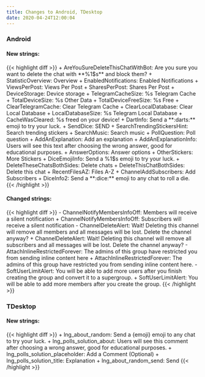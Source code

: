 ```yaml
---
title: Changes to Android, TDesktop
date: 2020-04-24T12:00:04
---
```

<h3>Android</h3>
<h4>New strings:</h4>
{{< highlight diff >}}
+ AreYouSureDeleteThisChatWithBot: Are you sure you want to delete the chat with **%1$s** and block them?
+ StatisticOverview: Overview
+ EnabledNotifications: Enabled Notifications
+ ViewsPerPost: Views Per Post
+ SharesPerPost: Shares Per Post
+ DeviceStorage: Device storage
+ TelegramCacheSize: %s Telegram Cache
+ TotalDeviceSize: %s Other Data
+ TotalDeviceFreeSize: %s Free
+ ClearTelegramCache: Clear Telegram Cache
+ ClearLocalDatabase: Clear Local Database
+ LocalDatabaseSize: %s Telegram Local Database
+ CacheWasCleared: %s freed on your device!
+ DartInfo: Send a **:darts:** emoji to try your luck.
+ SendDice: SEND
+ SearchTrendingStickersHint: Search trending stickers
+ SearchMusic: Search music
+ PollQuestion: Poll question
+ AddAnExplanation: Add an explanation
+ AddAnExplanationInfo: Users will see this text after choosing the wrong answer, good for educational purposes.
+ AnswerOptions: Answer options
+ OtherStickers: More Stickers
+ DiceEmojiInfo: Send a %1$s emoji to try your luck.
+ DeleteTheseChatsBothSides: Delete chats
+ DeleteThisChatBothSides: Delete this chat
+ RecentFilesAZ: Files A-Z
+ ChannelAddSubscribers: Add Subscribers
+ DiceInfo2: Send a **:dice:** emoji to any chat to roll a die.
{{< /highlight >}}

<h4>Changed strings:</h4>
{{< highlight diff >}}
- ChannelNotifyMembersInfoOff: Members will receive a silent notification
+ ChannelNotifyMembersInfoOff: Subscribers will receive a silent notification
- ChannelDeleteAlert: Wait! Deleting this channel will remove all members and all messages will be lost. Delete the channel anyway?
+ ChannelDeleteAlert: Wait! Deleting this channel will remove all subscribers and all messages will be lost. Delete the channel anyway?
- AttachInlineRestrictedForever: The admins of this group have restricted you from sending inline content here
+ AttachInlineRestrictedForever: The admins of this group have restricted you from sending inline content here.
- SoftUserLimitAlert: You will be able to add more users after you finish creating the group and convert it to a supergroup.
+ SoftUserLimitAlert: You will be able to add more members after you create the group.
{{< /highlight >}}
<h3>TDesktop</h3>
<h4>New strings:</h4>
{{< highlight diff >}}
+ lng_about_random: Send a {emoji} emoji to any chat to try your luck.
+ lng_polls_solution_about: Users will see this comment after choosing a wrong answer, good for educational purposes.
+ lng_polls_solution_placeholder: Add a Comment (Optional)
+ lng_polls_solution_title: Explanation
+ lng_about_random_send: Send
{{< /highlight >}}

